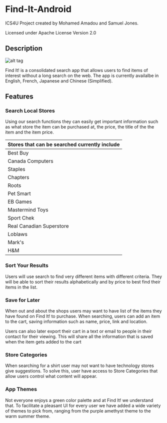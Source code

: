 # Find-It-Android #

ICS4U Project created by Mohamed Amadou and Samuel Jones.

Licensed under Apache License Version 2.0

## Description ##
![alt tag](http://i.imgur.com/c0ZKOqg.jpg "Find It! Screenshot")

Find It! is a consolidated search app that allows users to find items of interest without a long search on the web. The app is currently availalbe in English, French, Japanese and Chinese (Simplified).

## Features ##

### Search Local Stores ###
Using our search functions they can easily get important information such as what store the item can be purchased at, the price, the title of the the item and the item price.

Stores that can be searched currently include |
------------- |
Best Buy|
Canada Computers |
Staples |
Chapters |
Roots |
Pet Smart |
EB Games |
Mastermind Toys | 
Sport Chek |
Real Canadian Superstore |
Loblaws |
Mark's |
H&M |

### Sort Your Results ###
Users will use search to find very different items with different criteria. They will be able to sort their results alphabetically and by price to best find their items in the list.

### Save for Later ###
When out and about the shops users may want to have list of the items they have found on Find It! to purchase. When searching, users can add an item to the cart, saving information such as name, price, link and location.

Users can also later export their cart in a text or email to people in their contact for their viewing. This will share all the information that is saved when the item gets added to the cart

### Store Categories ###
When searching for a shirt user may not want to have technology stores give suggestions. To solve this, user have access to Store Categories that allow users control what content will appear.

### App Themes ###
Not everyone enjoys a green color palette and at Find It! we understand that. To facilitate a pleasant UI for every user we have added a wide variety of themes to pick from, ranging from the purple amethyst theme to the warm summer theme.
